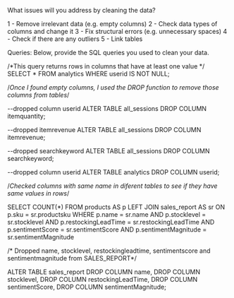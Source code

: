 What issues will you address by cleaning the data?

1 - Remove irrelevant data (e.g. empty columns)
2 - Check data types of columns and change it
3 - Fix structural errors (e.g. unnecessary spaces)
4 - Check if there are any outliers
5 - Link tables


Queries:
Below, provide the SQL queries you used to clean your data.

/*This query returns rows in columns that have at least one value
*/
SELECT *
FROM analytics
WHERE userid IS NOT NULL;

/*Once I found empty columns, I used the DROP function to remove 
those columns from tables*/

--dropped column userid
ALTER TABLE all_sessions
DROP COLUMN itemquantity;

--dropped itemrevenue
ALTER TABLE all_sessions
DROP COLUMN itemrevenue;

--dropped searchkeyword
ALTER TABLE all_sessions
DROP COLUMN searchkeyword;

--dropped column userid
ALTER TABLE analytics
DROP COLUMN userid;

/*Checked columns with same name in diferent tables to see if they have same 
values in rows*/

SELECT COUNT(*)
FROM products AS p
LEFT JOIN sales_report AS sr
ON p.sku = sr.productsku
WHERE p.name = sr.name 
	AND p.stocklevel = sr.stocklevel 
	AND p.restockingLeadTime = sr.restockingLeadTime
	AND p.sentimentScore = sr.sentimentScore
	AND p.sentimentMagnitude = sr.sentimentMagnitude

/* Dropped name, stocklevel, restockingleadtime, sentimentscore and sentimentmagnitude 
from SALES_REPORT*/

ALTER TABLE sales_report
    DROP COLUMN name, 
    DROP COLUMN stocklevel, 
    DROP COLUMN restockingLeadTime, 
    DROP COLUMN sentimentScore, 
    DROP COLUMN sentimentMagnitude;

